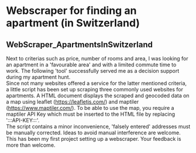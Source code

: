 # Webscraper for finding an apartment (in Switzerland)
## WebScraper_ApartmentsInSwitzerland
Next to criterias such as price, number of rooms and area, I was looking for an apartment in a 'favourable area' and with a limited commute time to work.
The following 'tool' successfully served me as a decision support during my apartment hunt.
<br>
Since not many websites offered a service for the latter mentioned criteria, a little script has been set up scraping three commonly used websites for apartments. 
A HTML document displays the scraped and geocoded data on a map using leaflet (https://leafletjs.com/) and maptiler (https://www.maptiler.com/). To be able to use 
the map, you require a maptiler API Key which must be inserted to the HTML file by replacing ':::API-KEY:::'. 
<br>
The script contains a minor inconvenience, 'falsely entered' addresses must be manually corrected. Ideas to avoid manual interference are welcome. 
<br>
This has been my first project setting up a webscraper. Your feedback is more than welcome. 

